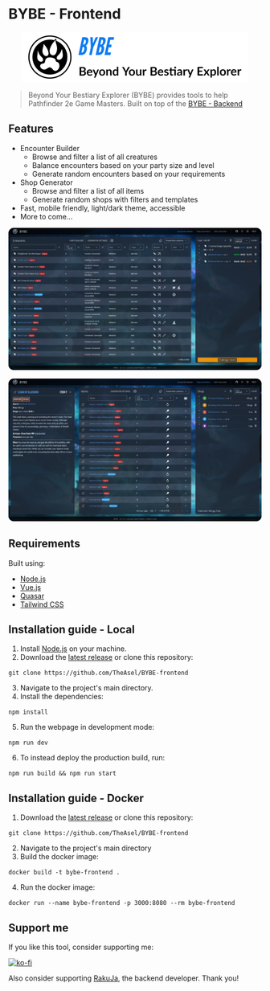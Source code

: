 # BYBE - Frontend

<p align="center">
  <a href="https://bybe.fly.dev/" target="_blank">
    <picture>
      <source media="(prefers-color-scheme: dark)" srcset="https://raw.githubusercontent.com/TheAsel/BYBE-frontend/HEAD/.github/logo_dark.png">
      <source media="(prefers-color-scheme: light)" srcset="https://raw.githubusercontent.com/TheAsel/BYBE-frontend/HEAD/.github/logo_light.png">
      <img alt="BYBE" src="https://raw.githubusercontent.com/TheAsel/BYBE-frontend/HEAD/.github/logo_light.png" width="450" height="100" style="max-width: 100%;">
    </picture>
  </a>
</p>

> Beyond Your Bestiary Explorer (BYBE) provides tools to help Pathfinder 2e Game Masters. Built on top of the [BYBE - Backend](https://github.com/RakuJa/BYBE/)

## Features

- Encounter Builder
  - Browse and filter a list of all creatures
  - Balance encounters based on your party size and level
  - Generate random encounters based on your requirements
- Shop Generator
  - Browse and filter a list of all items
  - Generate random shops with filters and templates
- Fast, mobile friendly, light/dark theme, accessible
- More to come...

![Screenshot of the Encounter Builder page of BYBE](https://raw.githubusercontent.com/TheAsel/BYBE-frontend/HEAD/.github/encounter_builder.png)

![Screenshot of the Shop Generator page of BYBE](https://raw.githubusercontent.com/TheAsel/BYBE-frontend/HEAD/.github/shop_generator.png)

## Requirements

Built using:

- [Node.js](https://nodejs.org/)
- [Vue.js](https://vuejs.org/)
- [Quasar](https://quasar.dev/)
- [Tailwind CSS](https://tailwindcss.com/)

## Installation guide - Local

1. Install [Node.js](https://nodejs.org/) on your machine.
2. Download the [latest release](https://github.com/TheAsel/BYBE-frontend/releases/latest) or clone this repository:

```
git clone https://github.com/TheAsel/BYBE-frontend
```

3. Navigate to the project's main directory.
4. Install the dependencies:

```
npm install
```

5. Run the webpage in development mode:

```
npm run dev
```

6. To instead deploy the production build, run:

```
npm run build && npm run start
```

## Installation guide - Docker

1. Download the [latest release](https://github.com/TheAsel/BYBE-frontend/releases/latest) or clone this repository:

```
git clone https://github.com/TheAsel/BYBE-frontend
```

2. Navigate to the project's main directory
3. Build the docker image:

```
docker build -t bybe-frontend .
```

4. Run the docker image:

```
docker run --name bybe-frontend -p 3000:8080 --rm bybe-frontend
```

## Support me

If you like this tool, consider supporting me:

[![ko-fi](https://ko-fi.com/img/githubbutton_sm.svg)](https://ko-fi.com/B0B0Q8YOL)

Also consider supporting [RakuJa](https://github.com/RakuJa), the backend developer. Thank you!
